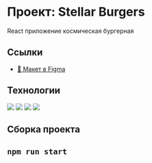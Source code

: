 # Проект: Stellar Burgers
React приложение космическая бургерная

## Ссылки
+ [🔗 Макет в Figma](https://bit.ly/3IZ7rSr)


##  Технологии
<img src="https://img.shields.io/badge/HTML-black?style=flat&logo=html5&logoColor=F24E1E"> <img src="https://img.shields.io/badge/CSS 3-Responsive : Flex : Grid-90ee90?style=flat&logo=css3"> <img src="https://img.shields.io/badge/Figma-F24E1E?style=flat&logo=figma&logoColor=white"> <img src="https://img.shields.io/badge/React-magenta?style=flat&logo=react&logoColor=white">

## Сборка проекта
## `npm run start`
